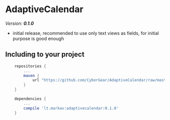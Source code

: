# AdaptiveCalendar

*Version:* ***0.1.0***

 - initial release, recommended to use only text views as fields, for initial purpose is good enough

## Including to your project

```Groovy
    repositories {
        ...
        maven {
            url "https://github.com/CyberGear/AdaptiveCalendar/raw/master/repo/"
        }
    }
```

```Groovy
    dependencies {
        ...
        compile 'lt.markav:adaptivecalendar:0.1.0'
    }
```
